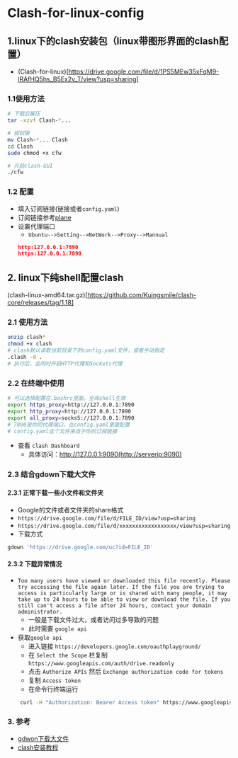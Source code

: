 # Clash-for-linux-config
## 1.linux下的clash安装包（linux带图形界面的clash配置）
+ (Clash-for-linux)[https://drive.google.com/file/d/1PS5MEw35xFqM9-lRAfHQ5hs_B5Ex2v_T/view?usp=sharing]
### 1.1使用方法
```bash
# 下载后解压
tar -xzvf Clash-*...

# 授权限
mv Clash-*... Clash
cd Clash
sudo chmod +x cfw

# 开启clash-GUI
./cfw
```
### 1.2 配置
+ 填入订阅链接(链接或者`config.yaml`)
+ 订阅链接参考[plane](翻墙机场.com)
+ 设置代理端口
  + `Ubuntu-->Setting-->NetWork-->Proxy-->Mannual`
  ```json
  http:127.0.0.1:7890
  https:127.0.0.1:7890
  ``` 
## 2. linux下纯shell配置clash
 (clash-linux-amd64.tar.gz)[https://github.com/Kuingsmile/clash-core/releases/tag/1.18]
 ### 2.1 使用方法
```bash
unzip clash*
chmod +x clash
# clash默认读取当前目录下的config.yaml文件，或者手动指定
.clash -d .
# 执行后，会同时开启HTTP代理和Sockets代理
```

### 2.2 在终端中使用
```bash
# 可以选择配置在.bashrc里面，全局shell生效
export https_proxy=http://127.0.0.1:7890 
export http_proxy=http://127.0.0.1:7890
export all_proxy=socks5://127.0.0.1:7890
# 7890是你的代理端口，在config.yaml里面配置
# config.yaml这个文件来自于你的订阅链接
```
+ 查看 `clash Dashboard`
  + 具体访问：http://127.0.0.1:9090(http://serverip:9090)
   
### 2.3 结合gdown下载大文件
#### 2.3.1 正常下载一些小文件和文件夹
- Google的文件或者文件夹的share格式
- `https://drive.google.com/file/d/FILE_ID/view?usp=sharing`
- `https://drive.google.com/file/d/xxxxxxxxxxxxxxxxxx/view?usp=sharing`
- 下载方式
```bash
gdown 'https://drive.google.com/uc?id=FILE_ID'
```
#### 2.3.2 下载异常情况
- `Too many users have viewed or downloaded this file recently. Please
try accessing the file again later. If the file you are trying to
access is particularly large or is shared with many people, it may
take up to 24 hours to be able to view or download the file. If you
still can't access a file after 24 hours, contact your domain
administrator.`  
  - 一般是下载文件过大，或者访问过多导致的问题
  - 此时需要 `google api`
- 获取`google api`
  - 进入链接 `https://developers.google.com/oauthplayground/`
  - 在 `Select the Scope` 栏复制 `https://www.googleapis.com/auth/drive.readonly`
  - 点击 `Authorize APIs` 然后 `Exchange authorization code for tokens`
  - 复制 `Access token`
  - 在命令行终端运行
```bash
	curl -H "Authorization: Bearer Access token" https://www.googleapis.com/drive/v3/files/FILE_ID?alt=media -o FILE_NAME
```


### 3. 参考
- [gdwon下载大文件](https://blog.csdn.net/weixin_45607635/article/details/122042220)
- [clash安装教程](https://clever99.com/linux-using-clash)
